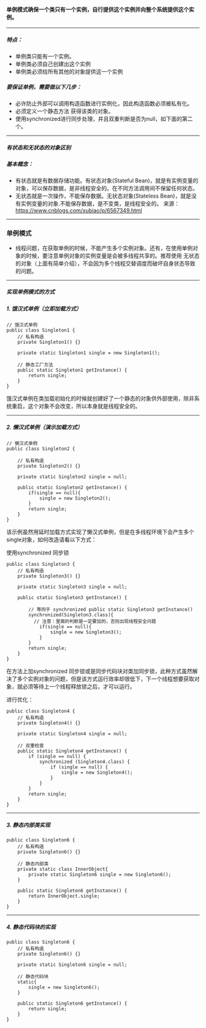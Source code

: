 #### 单例模式确保一个类只有一个实例，自行提供这个实例并向整个系统提供这个实例。

---
##### 特点：
- 单例类只能有一个实例。
- 单例类必须自己创建出这个实例
- 单例类必须给所有其他的对象提供这一个实例

##### 要保证单例，需要做以下几步：
-  必许防止外部可以调用构造函数进行实例化，因此构造函数必须被私有化。
-  必须定义一个静态方法 获得该类的对象。
- 使用synchronized进行同步处理，并且双重判断是否为null，如下面的第二个。

---
##### 有状态和无状态的对象区别
##### 基本概念：
- 有状态就是有数据存储功能。有状态对象(Stateful Bean)，就是有实例变量的对象，可以保存数据，是非线程安全的。在不同方法调用间不保留任何状态。
- 无状态就是一次操作，不能保存数据。无状态对象(Stateless Bean)，就是没有实例变量的对象.不能保存数据，是不变类，是线程安全的。
来源： https://www.cnblogs.com/xubiao/p/6567349.html

---
### 单例模式
- 线程问题，在获取单例的时候，不能产生多个实例对象。还有，在使用单例对象的时候，要注意单例对象的实例变量是会被多线程共享的。推荐使用 无状态的对象（上面有简单介绍），不会因为多个线程交替调度而破坏自身状态导致的问题。

---
##### 实现单例模式的方式
#####  1. 饿汉式单例（立即加载方式）
```
// 饿汉式单例
public class Singleton1 {
    // 私有构造
    private Singleton1() {}

    private static Singleton1 single = new Singleton1();

    // 静态工厂方法
    public static Singleton1 getInstance() {
        return single;
    }
}
```
 饿汉式单例在类加载初始化的时候就创建好了一个静态的对象供外部使用，除非系统重启，这个对象不会改变，所以本身就是线程安全的。

---

##### 2. 懒汉式单例（演示加载方式）
```
// 懒汉式单例
public class Singleton2 {

    // 私有构造
    private Singleton2() {}

    private static Singleton2 single = null;

    public static Singleton2 getInstance() {
        if(single == null){
            single = new Singleton2();
        }
        return single;
    }
}
```
该示例虽然用延时加载方式实现了懒汉式单例，但是在多线程环境下会产生多个single对象，如何改造请看以下方式：

使用synchronized 同步锁

```
public class Singleton3 {
    // 私有构造
    private Singleton3() {}

    private static Singleton3 single = null;

    public static Singleton3 getInstance() {
        
        // 等同于 synchronized public static Singleton3 getInstance()
        synchronized(Singleton3.class){
          // 注意：里面的判断是一定要加的，否则出现线程安全问题
            if(single == null){
                single = new Singleton3();
            }
        }
        return single;
    }
}
```
在方法上加synchronized 同步锁或是同步代码块对类加同步锁，此种方式虽然解决了多个实例对象的问题，但是该方式运行效率却很低下，下一个线程想要获取对象，就必须等待上一个线程释放锁之后，才可以运行。

进行优化：

```
public class Singleton4 {
    // 私有构造
    private Singleton4() {}

    private static Singleton4 single = null;

    // 双重检查
    public static Singleton4 getInstance() {
        if (single == null) {
            synchronized (Singleton4.class) {
                if (single == null) {
                    single = new Singleton4();
                }
            }
        }
        return single;
    }
}
```

---
##### 3. 静态内部类实现

```
public class Singleton6 {
    // 私有构造
    private Singleton6() {}

    // 静态内部类
    private static class InnerObject{
        private static Singleton6 single = new Singleton6();
    }
    
    public static Singleton6 getInstance() {
        return InnerObject.single;
    }
}
```

---
##### 4. 静态代码块的实现
```
public class Singleton6 {  
    // 私有构造
    private Singleton6() {}
    
    private static Singleton6 single = null;

    // 静态代码块
    static{
        single = new Singleton6();
    }
    
    public static Singleton6 getInstance() {
        return single;
    }
}
```

